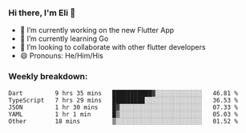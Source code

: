 ### Hi there, I'm Eli 👋
- 🔭 I’m currently working on the new Flutter App
- 🌱 I’m currently learning Go
- 🦄 I’m looking to collaborate with other flutter developers
- 😄 Pronouns: He/Him/His

### Weekly breakdown:
<!--START_SECTION:waka-->

```text
Dart         9 hrs 35 mins   ███████████▓░░░░░░░░░░░░░   46.81 %
TypeScript   7 hrs 29 mins   █████████░░░░░░░░░░░░░░░░   36.53 %
JSON         1 hr 30 mins    █▓░░░░░░░░░░░░░░░░░░░░░░░   07.33 %
YAML         1 hr 1 min      █▒░░░░░░░░░░░░░░░░░░░░░░░   05.03 %
Other        18 mins         ▒░░░░░░░░░░░░░░░░░░░░░░░░   01.52 %
```

<!--END_SECTION:waka-->

